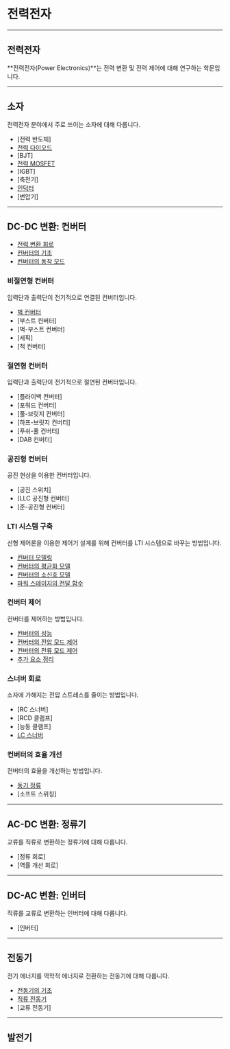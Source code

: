 # 전력전자

---

## 전력전자

**전력전자(Power Electronics)**는 전력 변환 및 전력 제어에 대해 연구하는 학문입니다.

---

## 소자

전력전자 분야에서 주로 쓰이는 소자에 대해 다룹니다.

- [전력 반도체]
- [전력 다이오드](./PowerDiode.md)
- [BJT]
- [전력 MOSFET](./PowerMOSFET.md)
- [IGBT]
- [축전기]
- [인덕터](../CircuitTheory/Inductor.md)
- [변압기]

---

## DC-DC 변환: 컨버터

- [전력 변환 회로](./PowerConversionCircuit.md)
- [컨버터의 기초](./ConverterBasic.md)
- [컨버터의 동작 모드](./OperationModes.md)

### 비절연형 컨버터

입력단과 출력단이 전기적으로 연결된 컨버터입니다.

- [벅 컨버터](./BuckConverter.md)
- [부스트 컨버터]
- [벅-부스트 컨버터]
- [세픽]
- [척 컨버터]

### 절연형 컨버터

입력단과 출력단이 전기적으로 절연된 컨버터입니다.

- [플라이백 컨버터]
- [포워드 컨버터]
- [풀-브릿지 컨버터]
- [하프-브릿지 컨버터]
- [푸쉬-풀 컨버터]
- [DAB 컨버터]

### 공진형 컨버터

공진 현상을 이용한 컨버터입니다.
- [공진 스위치]
- [LLC 공진형 컨버터]
- [준-공진형 컨버터]

### LTI 시스템 구축

선형 제어론을 이용한 제어기 설계를 위해 컨버터를 LTI 시스템으로 바꾸는 방법입니다.

- [컨버터 모델링](./ConverterModeling.md)
- [컨버터의 평균화 모델](./AveragedModel.md)
- [컨버터의 소신호 모델](./ConverterSmallSignalModel.md)
- [파워 스테이지의 전달 함수](./ConverterTransferFunction.md)

### 컨버터 제어

컨버터를 제어하는 방법입니다.

- [컨버터의 성능](./ConverterDynamics.md)
- [컨버터의 전압 모드 제어](./ConverterVMC.md)
- [컨버터의 전류 모드 제어](./ConverterCMC.md)
- [추가 요소 정리](./EET.md)

### 스너버 회로

소자에 가해지는 전압 스트레스를 줄이는 방법입니다.

- [RC 스너버]
- [RCD 클램프]
- [능동 클램프]
- [LC 스너버](./LCSnubber.md)

### 컨버터의 효율 개선

컨버터의 효율을 개선하는 방법입니다.

- [동기 정류](./SynchronousRectification.md)
- [소프트 스위칭]

---

## AC-DC 변환: 정류기

교류를 직류로 변환하는 정류기에 대해 다룹니다.

- [정류 회로]
- [역률 개선 회로]

---

## DC-AC 변환: 인버터

직류를 교류로 변환하는 인버터에 대해 다룹니다.

- [인버터]

---

## 전동기

전기 에너지를 역학적 에너지로 전환하는 전동기에 대해 다룹니다.

- [전동기의 기초](./MotorBasic.md)
- [직류 전동기](./DCMotor.md)
- [교류 전동기]

---

## 발전기
